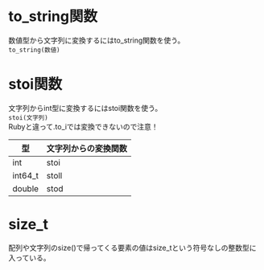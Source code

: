 # to_string関数

数値型から文字列に変換するにはto_string関数を使う。   
`to_string(数値)`

# stoi関数

文字列からint型に変換するにはstoi関数を使う。  
`stoi(文字列)`  
Rubyと違って.to_iでは変換できないので注意！

|型|文字列からの変換関数|
|----|----|
|int|stoi|
|int64_t|stoll|
|double|stod|

# size_t

配列や文字列のsize()で帰ってくる要素の値はsize_tという符号なしの整数型に入っている。
